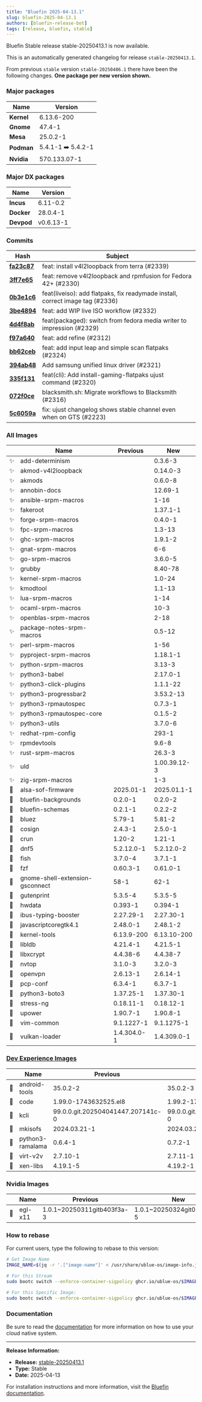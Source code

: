 ```yaml
---
title: "Bluefin 2025-04-13.1"
slug: bluefin-2025-04-13.1
authors: [bluefin-release-bot]
tags: [release, bluefin, stable]
---
```


Bluefin Stable release stable-20250413.1 is now available.

<!--truncate-->

This is an automatically generated changelog for release `stable-20250413.1`.

From previous `stable` version `stable-20250406.1` there have been the following changes. **One package per new version shown.**

### Major packages

| Name       | Version            |
| ---------- | ------------------ |
| **Kernel** | 6.13.6-200         |
| **Gnome**  | 47.4-1             |
| **Mesa**   | 25.0.2-1           |
| **Podman** | 5.4.1-1 ➡️ 5.4.2-1 |
| **Nvidia** | 570.133.07-1       |

### Major DX packages

| Name       | Version   |
| ---------- | --------- |
| **Incus**  | 6.11-0.2  |
| **Docker** | 28.0.4-1  |
| **Devpod** | v0.6.13-1 |

### Commits

| Hash                                                                                               | Subject                                                                       |
| -------------------------------------------------------------------------------------------------- | ----------------------------------------------------------------------------- |
| **[fa23c87](https://github.com/ublue-os/bluefin/commit/fa23c87eaef6677dfb44ac816a0c390923e908dc)** | feat: install v4l2loopback from terra (#2339)                                 |
| **[3ff7e65](https://github.com/ublue-os/bluefin/commit/3ff7e659d827648c0a7435f5ed7f711226e17929)** | feat: remove v4l2loopback and rpmfusion for Fedora 42+ (#2330)                |
| **[0b3e1c6](https://github.com/ublue-os/bluefin/commit/0b3e1c6cb0e79e4bd56912a66a2e3c856b1c0354)** | feat(liveiso): add flatpaks, fix readymade install, correct image tag (#2336) |
| **[3be4894](https://github.com/ublue-os/bluefin/commit/3be48948eed375409803fe585f55ef4a0c8ce1ee)** | feat: add WIP live ISO workflow (#2332)                                       |
| **[4d4f8ab](https://github.com/ublue-os/bluefin/commit/4d4f8abf93be402b50aa40cc9c97c44eefe8c5b3)** | feat(packaged): switch from fedora media writer to impression (#2329)         |
| **[f97a640](https://github.com/ublue-os/bluefin/commit/f97a640a94b47a9b46783a9a5bb23549a9161921)** | feat: add refine (#2312)                                                      |
| **[bb62ceb](https://github.com/ublue-os/bluefin/commit/bb62cebb0f07ac17bce67f665ea49b5d20f5aa31)** | feat: add input leap and simple scan flatpaks (#2324)                         |
| **[394ab48](https://github.com/ublue-os/bluefin/commit/394ab4872798ad3be8985848383fb224da31834d)** | Add samsung unified linux driver (#2321)                                      |
| **[335f131](https://github.com/ublue-os/bluefin/commit/335f131de4864c414fb53f2d796ed42080eaaaea)** | feat(cli): Add install-gaming-flatpaks ujust command (#2320)                  |
| **[072f0ce](https://github.com/ublue-os/bluefin/commit/072f0ce49002b402a17044200339ded23807221e)** | blacksmith.sh: Migrate workflows to Blacksmith (#2316)                        |
| **[5c6059a](https://github.com/ublue-os/bluefin/commit/5c6059a53f89862e7e450b64a052aa4affcb270a)** | fix: ujust changelog shows stable channel even when on GTS (#2223)            |

### All Images

|     | Name                            | Previous    | New          |
| --- | ------------------------------- | ----------- | ------------ |
| ✨  | add-determinism                 |             | 0.3.6-3      |
| ✨  | akmod-v4l2loopback              |             | 0.14.0-3     |
| ✨  | akmods                          |             | 0.6.0-8      |
| ✨  | annobin-docs                    |             | 12.69-1      |
| ✨  | ansible-srpm-macros             |             | 1-16         |
| ✨  | fakeroot                        |             | 1.37.1-1     |
| ✨  | forge-srpm-macros               |             | 0.4.0-1      |
| ✨  | fpc-srpm-macros                 |             | 1.3-13       |
| ✨  | ghc-srpm-macros                 |             | 1.9.1-2      |
| ✨  | gnat-srpm-macros                |             | 6-6          |
| ✨  | go-srpm-macros                  |             | 3.6.0-5      |
| ✨  | grubby                          |             | 8.40-78      |
| ✨  | kernel-srpm-macros              |             | 1.0-24       |
| ✨  | kmodtool                        |             | 1.1-13       |
| ✨  | lua-srpm-macros                 |             | 1-14         |
| ✨  | ocaml-srpm-macros               |             | 10-3         |
| ✨  | openblas-srpm-macros            |             | 2-18         |
| ✨  | package-notes-srpm-macros       |             | 0.5-12       |
| ✨  | perl-srpm-macros                |             | 1-56         |
| ✨  | pyproject-srpm-macros           |             | 1.18.1-1     |
| ✨  | python-srpm-macros              |             | 3.13-3       |
| ✨  | python3-babel                   |             | 2.17.0-1     |
| ✨  | python3-click-plugins           |             | 1.1.1-22     |
| ✨  | python3-progressbar2            |             | 3.53.2-13    |
| ✨  | python3-rpmautospec             |             | 0.7.3-1      |
| ✨  | python3-rpmautospec-core        |             | 0.1.5-2      |
| ✨  | python3-utils                   |             | 3.7.0-6      |
| ✨  | redhat-rpm-config               |             | 293-1        |
| ✨  | rpmdevtools                     |             | 9.6-8        |
| ✨  | rust-srpm-macros                |             | 26.3-3       |
| ✨  | uld                             |             | 1.00.39.12-3 |
| ✨  | zig-srpm-macros                 |             | 1-3          |
| 🔄  | alsa-sof-firmware               | 2025.01-1   | 2025.01.1-1  |
| 🔄  | bluefin-backgrounds             | 0.2.0-1     | 0.2.0-2      |
| 🔄  | bluefin-schemas                 | 0.2.1-1     | 0.2.2-2      |
| 🔄  | bluez                           | 5.79-1      | 5.81-2       |
| 🔄  | cosign                          | 2.4.3-1     | 2.5.0-1      |
| 🔄  | crun                            | 1.20-2      | 1.21-1       |
| 🔄  | dnf5                            | 5.2.12.0-1  | 5.2.12.0-2   |
| 🔄  | fish                            | 3.7.0-4     | 3.7.1-1      |
| 🔄  | fzf                             | 0.60.3-1    | 0.61.0-1     |
| 🔄  | gnome-shell-extension-gsconnect | 58-1        | 62-1         |
| 🔄  | gutenprint                      | 5.3.5-4     | 5.3.5-5      |
| 🔄  | hwdata                          | 0.393-1     | 0.394-1      |
| 🔄  | ibus-typing-booster             | 2.27.29-1   | 2.27.30-1    |
| 🔄  | javascriptcoregtk4.1            | 2.48.0-1    | 2.48.1-2     |
| 🔄  | kernel-tools                    | 6.13.9-200  | 6.13.10-200  |
| 🔄  | libldb                          | 4.21.4-1    | 4.21.5-1     |
| 🔄  | libxcrypt                       | 4.4.38-6    | 4.4.38-7     |
| 🔄  | nvtop                           | 3.1.0-3     | 3.2.0-3      |
| 🔄  | openvpn                         | 2.6.13-1    | 2.6.14-1     |
| 🔄  | pcp-conf                        | 6.3.4-1     | 6.3.7-1      |
| 🔄  | python3-boto3                   | 1.37.25-1   | 1.37.30-1    |
| 🔄  | stress-ng                       | 0.18.11-1   | 0.18.12-1    |
| 🔄  | upower                          | 1.90.7-1    | 1.90.8-1     |
| 🔄  | vim-common                      | 9.1.1227-1  | 9.1.1275-1   |
| 🔄  | vulkan-loader                   | 1.4.304.0-1 | 1.4.309.0-1  |

### [Dev Experience Images](https://docs.projectbluefin.io/bluefin-dx)

|     | Name             | Previous                          | New                               |
| --- | ---------------- | --------------------------------- | --------------------------------- |
| 🔄  | android-tools    | 35.0.2-2                          | 35.0.2-3                          |
| 🔄  | code             | 1.99.0-1743632525.el8             | 1.99.2-1744250112.el8             |
| 🔄  | kcli             | 99.0.0.git.202504041447.207141c-0 | 99.0.0.git.202504110956.affb930-0 |
| 🔄  | mkisofs          | 2024.03.21-1                      | 2024.03.21-2                      |
| 🔄  | python3-ramalama | 0.6.4-1                           | 0.7.2-1                           |
| 🔄  | virt-v2v         | 2.7.10-1                          | 2.7.11-1                          |
| 🔄  | xen-libs         | 4.19.1-5                          | 4.19.2-1                          |

### Nvidia Images

|     | Name    | Previous                   | New                        |
| --- | ------- | -------------------------- | -------------------------- |
| 🔄  | egl-x11 | 1.0.1~20250311gitb403f3a-3 | 1.0.1~20250324git0558d54-5 |

### How to rebase

For current users, type the following to rebase to this version:

```bash
# Get Image Name
IMAGE_NAME=$(jq -r '.["image-name"]' < /usr/share/ublue-os/image-info.json)

# For this Stream
sudo bootc switch --enforce-container-sigpolicy ghcr.io/ublue-os/$IMAGE_NAME:stable

# For this Specific Image:
sudo bootc switch --enforce-container-sigpolicy ghcr.io/ublue-os/$IMAGE_NAME:stable-20250413.1
```

### Documentation

Be sure to read the [documentation](https://docs.projectbluefin.io/) for more information
on how to use your cloud native system.

---

**Release Information:**

- **Release:** [stable-20250413.1](https://github.com/ublue-os/bluefin/releases/tag/stable-20250413.1)
- **Type:** Stable
- **Date:** 2025-04-13

For installation instructions and more information, visit the [Bluefin documentation](https://docs.projectbluefin.io/).

